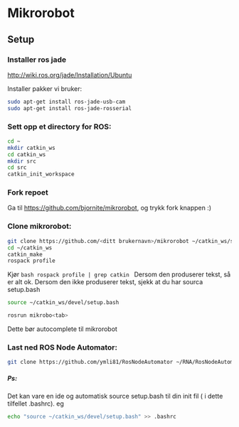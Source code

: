 # Mikrorobot

## Setup

### Installer ros jade

http://wiki.ros.org/jade/Installation/Ubuntu

Installer pakker vi bruker:
```bash
sudo apt-get install ros-jade-usb-cam
sudo apt-get install ros-jade-rosserial
```

### Sett opp et directory for ROS:

```bash
cd ~
mkdir catkin_ws
cd catkin_ws
mkdir src
cd src
catkin_init_workspace

```

### Fork repoet
Ga til https://github.com/bjornite/mikrorobot, og trykk fork knappen :)

### Clone mikrorobot:
```bash
git clone https://github.com/<ditt brukernavn>/mikrorobot ~/catkin_ws/src/mikrorobot
cd ~/catkin_ws
catkin_make
rospack profile
```
Kjør ```bash rospack profile | grep catkin ``` Dersom den produserer tekst, så er alt ok.
Dersom den ikke produserer tekst, sjekk at du har sourca setup.bash
``` bash
source ~/catkin_ws/devel/setup.bash
```

```bash
rosrun mikrobo<tab>
```
Dette bør autocomplete til mikrorobot

### Last ned ROS Node Automator:
```bash
git clone https://github.com/ymli81/RosNodeAutomator ~/RNA/RosNodeAutomator
```

##### Ps:
Det kan vare en ide og automatisk source setup.bash til din init fil ( i dette tilfellet .bashrc). eg
```bash
echo "source ~/catkin_ws/devel/setup.bash" >> .bashrc
```